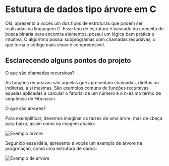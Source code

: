# Estutura de dados tipo árvore em C
Olá, apresento a vocês um dos tipos de estruturas que podem ser realizadas na linguagem C. Esse tipo de estrutura é baseado no conceito de busca binária para encontra elementos, possui um lógica bem prática e intuitiva. O algoritmo possui subprogramas com chamadas recursivas, o que torna o código mais clean e compreensível.
<h2>Esclarecendo alguns pontos do projeto</h2>
<p>O que são chamadas recursivas? </p>
<p>As funções recursivas são aquelas que apresentam chamadas, diretas ou indiretas, a si mesmas. São exemplos comuns de funções recursivas aquelas aplicadas a calcular o fatorial de um número e o n-ésimo termo de sequência de Fibonacci.</p>
<p>O que são árvores?</p>
<p>Para exemplificar, devemos imaginar as raízes de uma árvre, mas de cbeça para baixo, assim como na imagem abaixo:</p>

![Exemplo árvore](https://github.com/caua-3301/estrutura-de-dados-arvore-em-c/assets/134548536/06845a4a-1b6f-4992-a13b-0db97582c3a7)

<p>Segunido essa idéia, apresento a vocês um exemplo de árvore na progrmação, como uma estrutura de dados:</p>

![Exemplo de arvore](https://github.com/caua-3301/estrutura-de-dados-arvore-em-c/assets/134548536/245d4afe-2d0f-4fa9-87fd-a59ae6e1c599)
